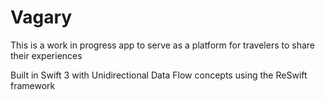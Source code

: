 # Vagary

This is a work in progress app to serve as a platform for travelers to share their experiences

Built in Swift 3 with Unidirectional Data Flow concepts using the ReSwift framework
